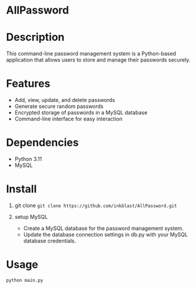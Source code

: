 # AllPassword

# Description
This command-line password management system is a Python-based application that allows users to store and manage their passwords securely.

# Features

- Add, view, update, and delete passwords
- Generate secure random passwords
- Encrypted storage of passwords in a MySQL database
- Command-line interface for easy interaction

# Dependencies

- Python 3.11
- MySQL

# Install

1. git clone
``` git clone https://github.com/inkblast/AllPassword.git ```

2. setup MySQL

   - Create a MySQL database for the password management system.
   - Update the database connection settings in db.py with your MySQL database credentials.

# Usage

``` python main.py ```


